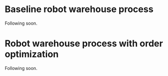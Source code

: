 # Baseline robot warehouse process
Following soon.

# Robot warehouse process with order optimization
Following soon.